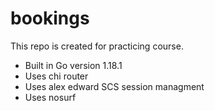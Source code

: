 # bookings

This repo is created for practicing course.

- Built in Go version 1.18.1
- Uses chi router
- Uses alex edward SCS session managment
- Uses nosurf
